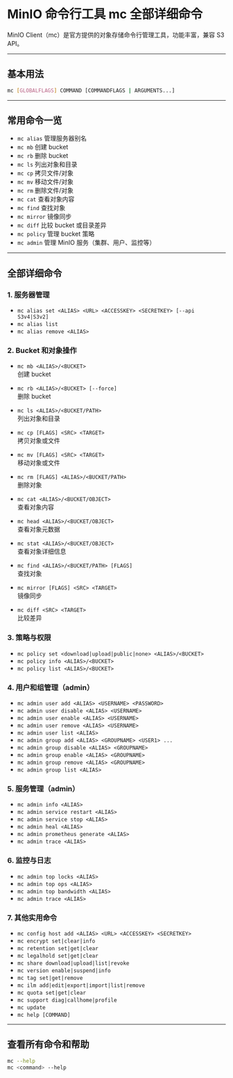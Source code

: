 # MinIO 命令行工具 mc 全部详细命令

MinIO Client（mc）是官方提供的对象存储命令行管理工具，功能丰富，兼容 S3 API。

---

## 基本用法

```bash
mc [GLOBALFLAGS] COMMAND [COMMANDFLAGS | ARGUMENTS...]
```

---

## 常用命令一览

- `mc alias`         管理服务器别名
- `mc mb`            创建 bucket
- `mc rb`            删除 bucket
- `mc ls`            列出对象和目录
- `mc cp`            拷贝文件/对象
- `mc mv`            移动文件/对象
- `mc rm`            删除文件/对象
- `mc cat`           查看对象内容
- `mc find`          查找对象
- `mc mirror`        镜像同步
- `mc diff`          比较 bucket 或目录差异
- `mc policy`        管理 bucket 策略
- `mc admin`         管理 MinIO 服务（集群、用户、监控等）

---

## 全部详细命令

### 1. 服务器管理

- `mc alias set <ALIAS> <URL> <ACCESSKEY> <SECRETKEY> [--api S3v4|S3v2]`
- `mc alias list`
- `mc alias remove <ALIAS>`

### 2. Bucket 和对象操作

- `mc mb <ALIAS>/<BUCKET>`  
  创建 bucket

- `mc rb <ALIAS>/<BUCKET> [--force]`  
  删除 bucket

- `mc ls <ALIAS>/<BUCKET/PATH>`  
  列出对象和目录

- `mc cp [FLAGS] <SRC> <TARGET>`  
  拷贝对象或文件

- `mc mv [FLAGS] <SRC> <TARGET>`  
  移动对象或文件

- `mc rm [FLAGS] <ALIAS>/<BUCKET/PATH>`  
  删除对象

- `mc cat <ALIAS>/<BUCKET/OBJECT>`  
  查看对象内容

- `mc head <ALIAS>/<BUCKET/OBJECT>`  
  查看对象元数据

- `mc stat <ALIAS>/<BUCKET/OBJECT>`  
  查看对象详细信息

- `mc find <ALIAS>/<BUCKET/PATH> [FLAGS]`  
  查找对象

- `mc mirror [FLAGS] <SRC> <TARGET>`  
  镜像同步

- `mc diff <SRC> <TARGET>`  
  比较差异

### 3. 策略与权限

- `mc policy set <download|upload|public|none> <ALIAS>/<BUCKET>`
- `mc policy info <ALIAS>/<BUCKET>`
- `mc policy list <ALIAS>/<BUCKET>`

### 4. 用户和组管理（admin）

- `mc admin user add <ALIAS> <USERNAME> <PASSWORD>`
- `mc admin user disable <ALIAS> <USERNAME>`
- `mc admin user enable <ALIAS> <USERNAME>`
- `mc admin user remove <ALIAS> <USERNAME>`
- `mc admin user list <ALIAS>`
- `mc admin group add <ALIAS> <GROUPNAME> <USER1> ...`
- `mc admin group disable <ALIAS> <GROUPNAME>`
- `mc admin group enable <ALIAS> <GROUPNAME>`
- `mc admin group remove <ALIAS> <GROUPNAME>`
- `mc admin group list <ALIAS>`

### 5. 服务管理（admin）

- `mc admin info <ALIAS>`
- `mc admin service restart <ALIAS>`
- `mc admin service stop <ALIAS>`
- `mc admin heal <ALIAS>`
- `mc admin prometheus generate <ALIAS>`
- `mc admin trace <ALIAS>`

### 6. 监控与日志

- `mc admin top locks <ALIAS>`
- `mc admin top ops <ALIAS>`
- `mc admin top bandwidth <ALIAS>`
- `mc admin trace <ALIAS>`

### 7. 其他实用命令

- `mc config host add <ALIAS> <URL> <ACCESSKEY> <SECRETKEY>`
- `mc encrypt set|clear|info`
- `mc retention set|get|clear`
- `mc legalhold set|get|clear`
- `mc share download|upload|list|revoke`
- `mc version enable|suspend|info`
- `mc tag set|get|remove`
- `mc ilm add|edit|export|import|list|remove`
- `mc quota set|get|clear`
- `mc support diag|callhome|profile`
- `mc update`
- `mc help [COMMAND]`

---

## 查看所有命令和帮助

```bash
mc --help
mc <command> --help
```
